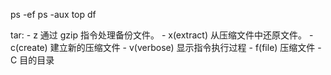 ps -ef
ps -aux
top
df



tar:
    - z 通过 gzip 指令处理备份文件。
    - x(extract) 从压缩文件中还原文件。
    - c(create) 建立新的压缩文件
    - v(verbose) 显示指令执行过程
    - f(file) 压缩文件
    - C 目的目录
